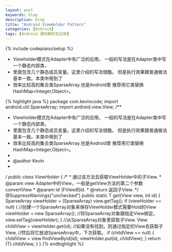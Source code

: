 ```yaml
---
layout: post
keywords: blog
description: blog
title: "Android ViewHolder Pattern"
categories: [Android]
tags: [Android 源码解析及应用]
---
```

{% include codepiano/setup %}

 * Viewholder模式在Adapter中有广泛的应用， 一般的写法是在Adapter类中写一个静态内部类，
 * 里面包含几个静态成员变量。这里介绍的写法很酷。 但是执行效果跟普通做法基本一致。本类中用到了
 * 效率比较高的集合类SparseArray.也是Android里 推荐用它类替换HashMap<Integer,Object>。
<!--more-->
{% highlight java %}
package com.kevincode;
import android.util.SparseArray;
import android.view.View;
/**
 * Viewholder模式在Adapter中有广泛的应用， 一般的写法是在Adapter类中写一个静态内部类，
 * 里面包含几个静态成员变量。这里介绍的写法很酷。 但是执行效果跟普通做法基本一致。本类中用到了
 * 效率比较高的集合类SparseArray.也是Android里 推荐用它类替换HashMap<Integer,Object>。
 * 
 * @author Kevin
 * 
 */
public class ViewHolder {
	/**
	 * 通过该方法去获取ViewHolder中的子View.
	 * @param view Adapter中的View，一般是getView方法的第二个参数convertView
	 * @param id 子View的id.
	 * @return 返回子View.
	 */
	@SuppressWarnings("unchecked")
	public static <T extends View> T get(View view, int id) {
		SparseArray<View> viewHolder = (SparseArray<View>) view.getTag();
		if (viewHolder == null) {
			//创建一个SparseArray对象来保存ViewHolder模式需要Hold的View
			viewHolder = new SparseArray<View>();
			//将SparseArray对象跟指定View绑定。
			view.setTag(viewHolder);
		}
		//从SparseArray对象里获取子View.
		View childView = viewHolder.get(id);
		//如果没有找到，则通过指定的View去获取子View,
		//然后将它放进SparseArray中，下次获取。
		if (childView == null) {
			childView = view.findViewById(id);
			viewHolder.put(id, childView);
		}
		return (T) childView;
	}
}
{% endhighlight %}